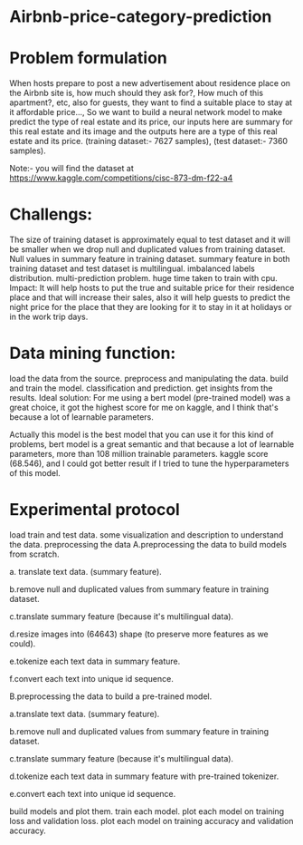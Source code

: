 # Airbnb-price-category-prediction
# Problem formulation
When hosts prepare to post a new advertisement about residence place on the Airbnb site is, how much should they ask for?, How much of this apartment?, etc, also for guests, they want to find a suitable place to stay at it affordable price..., So we want to build a neural network model to make predict the type of real estate and its price, our inputs here are summary for this real estate and its image and the outputs here are a type of this real estate and its price. (training dataset:- 7627 samples), (test dataset:- 7360 samples).

Note:- you will find the dataset at https://www.kaggle.com/competitions/cisc-873-dm-f22-a4

# Challengs:
The size of training dataset is approximately equal to test dataset and it will be smaller when we drop null and duplicated values from training dataset.
Null values in summary feature in training dataset.
summary feature in both training dataset and test dataset is multilingual.
imbalanced labels distribution.
multi-prediction problem.
huge time taken to train with cpu.
Impact:
It will help hosts to put the true and suitable price for their residence place and that will increase their sales, also it will help guests to predict the night price for the place that they are looking for it to stay in it at holidays or in the work trip days.

# Data mining function:
load the data from the source.
preprocess and manipulating the data.
build and train the model.
classification and prediction.
get insights from the results.
Ideal solution:
For me using a bert model (pre-trained model) was a great choice, it got the highest score for me on kaggle, and I think that's because a lot of learnable parameters.

Actually this model is the best model that you can use it for this kind of problems, bert model is a great semantic and that because a lot of learnable parameters, more than 108 million trainable parameters. kaggle score (68.546), and I could got better result if I tried to tune the hyperparameters of this model.

# Experimental protocol
load train and test data.
some visualization and description to understand the data.
preprocessing the data
A.preprocessing the data to build models from scratch.

a. translate text data. (summary feature).

b.remove null and duplicated values from summary feature in training dataset.

c.translate summary feature (because it's multilingual data).

d.resize images into (64643) shape (to preserve more features as we could).

e.tokenize each text data in summary feature.

f.convert each text into unique id sequence.

B.preprocessing the data to build a pre-trained model.

a.translate text data. (summary feature).

b.remove null and duplicated values from summary feature in training dataset.

c.translate summary feature (because it's multilingual data).

d.tokenize each text data in summary feature with pre-trained tokenizer.

e.convert each text into unique id sequence.

build models and plot them.
train each model.
plot each model on training loss and validation loss.
plot each model on training accuracy and validation accuracy.
